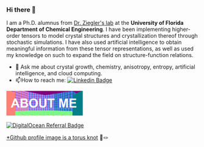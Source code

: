 ### Hi there 👋

I am a Ph.D. alumnus from [Dr. Ziegler's lab](https://ziegler.che.ufl.edu/) at the **University of Florida Department of Chemical Engineering**. 
I have been implementing higher-order tensors to model crystal structures and crystallization thereof through stochastic simulations. I have also used artificial intelligence to obtain meaningful information from these tensor representations, as well as used my knowledge on such to expand the field on structure-function relations. 

- 💬 Ask me about crystal growth, chemistry, anisotropy, entropy, artificial intelligence, and cloud computing. 
- :mailbox:How to reach me: [![Linkedin Badge](https://img.shields.io/badge/-andrewrygarcia-blue?style=flat&logo=Linkedin&logoColor=white)](https://linkedin.com/in/andrewrygarcia)



 <a href="https://andrewatcloud.com"><img src="about.png" width="200"/></a> 


<a href="https://www.digitalocean.com/?refcode=b86f53f9a50f&utm_campaign=Referral_Invite&utm_medium=Referral_Program&utm_source=badge"><img src="https://web-platforms.sfo2.digitaloceanspaces.com/WWW/Badge%202.svg" alt="DigitalOcean Referral Badge" /></a>

<!--
**andrewrgarcia/andrewrgarcia** is a ✨ _special_ ✨ repository because its `README.md` (this file) appears on your GitHub profile.

Here are some ideas to get you started:

- 🔭 I’m currently working on ...

- 🌱 I’m currently learning ...

- 👯 I’m looking to collaborate on ...

- 🤔 I’m looking for help with ...

- 💬 Ask me about ..

- 📫 How to reach me: ...

- 😄 Pronouns: ...

- ⚡ Fun fact: ...
-->

<a href="https://torus3d.herokuapp.com/">*Github profile image is a torus knot</a>  🍩🪢

<!--<sub><a href="https://torus3d.herokuapp.com/">*Github profile image is a torus knot</a> 🍩🪢</sub>-->
